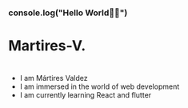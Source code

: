 ### console.log("Hello World👋🏻")

<!--
**Sonny217/Sonny217** is a ✨ _special_ ✨ repository because its `README.md` (this file) appears on your GitHub profile.

Here are some ideas to get you started:

- 🔭 I’m currently working on ...
- 🌱 I’m currently learning ...
- 👯 I’m looking to collaborate on ...
- 🤔 I’m looking for help with ...
- 💬 Ask me about ...
- 📫 How to reach me: ...
- 😄 Pronouns: ...
- ⚡ Fun fact: ...
-->
# Martires-V.
# 
- I am Mártires Valdez
- I am immersed in the world of web development 
- I am currently learning React and flutter
